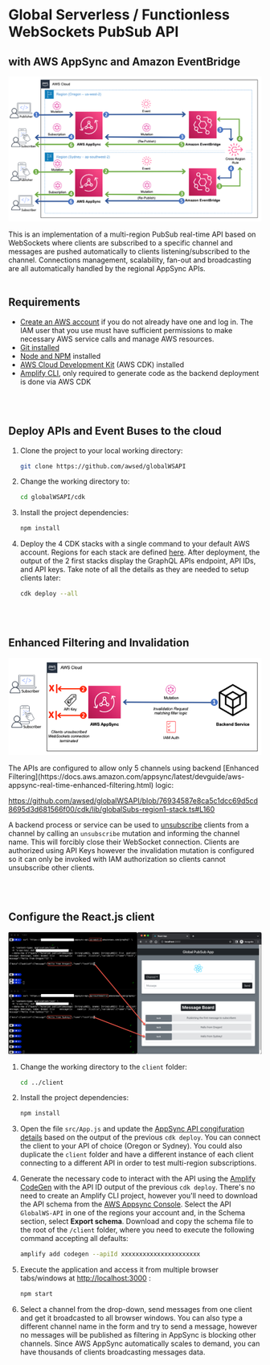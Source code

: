 # Global Serverless / Functionless WebSockets PubSub API 
## with AWS AppSync and Amazon EventBridge


![Screnshot](images/globalWSAPI.png)

This is an implementation of a multi-region PubSub real-time API based on WebSockets where clients are subscribed to a specific channel and messages are pushed automatically to clients listening/subscribed to the channel. Connections management, scalability, fan-out and broadcasting are all automatically handled by the regional AppSync APIs.
<br/>
<br/>

## Requirements

* [Create an AWS account](https://portal.aws.amazon.com/gp/aws/developer/registration/index.html) if you do not already have one and log in. The IAM user that you use must have sufficient permissions to make necessary AWS service calls and manage AWS resources.
* [Git installed](https://git-scm.com/book/en/v2/Getting-Started-Installing-Git)
* [Node and NPM](https://nodejs.org/en/download/) installed
* [AWS Cloud Development Kit](https://docs.aws.amazon.com/cdk/latest/guide/cli.html) (AWS CDK) installed
* [Amplify CLI](https://docs.amplify.aws/cli/start/install/), only required to generate code as the backend deployment is done via AWS CDK
<br/>
<br/>

## Deploy APIs and Event Buses to the cloud

1. Clone the project to your local working directory:

   ```sh
   git clone https://github.com/awsed/globalWSAPI
   ```

2. Change the working directory to:

   ```sh
   cd globalWSAPI/cdk
   ```

3. Install the project dependencies:

   ```sh
   npm install
   ```

4. Deploy the 4 CDK stacks with a single command to your default AWS account. Regions for each stack are defined [here](https://github.com/awsed/globalWSAPI/blob/main/cdk/bin/multiregionsubs.ts). After deployment, the output of the 2 first stacks display the GraphQL APIs endpoint, API IDs, and API keys. Take note of all the details as they are needed to setup clients later:

   ```sh
   cdk deploy --all
   ```
<br/>
<br/>

## Enhanced Filtering and Invalidation

<p align="center">
  <img src="images/invalidation.png">
</p>
The APIs are configured to allow only 5 channels using backend [Enhanced Filtering](https://docs.aws.amazon.com/appsync/latest/devguide/aws-appsync-real-time-enhanced-filtering.html) logic:

https://github.com/awsed/globalWSAPI/blob/76934587e8ca5c1dcc69d5cd8695d3d681566f00/cdk/lib/globalSubs-region1-stack.ts#L160

A backend process or service can be used to [unsubscribe](https://docs.aws.amazon.com/appsync/latest/devguide/aws-appsync-real-time-invalidation.html) clients from a channel by calling an `unsubscribe` mutation and informing the channel name. This will forcibly close their WebSocket connection. Clients are authorized using API Keys however the invalidation mutation is configured so it can only be invoked with IAM authorization so clients cannot unsubscribe other clients.

<br/>
<br/>

## Configure the React.js client
![Screnshot](images/client.png)

1. Change the working directory to the `client` folder:

   ```sh
   cd ../client
   ```

2. Install the project dependencies:

   ```sh
   npm install
   ```

3. Open the file `src/App.js` and update the [AppSync API congifuration details](https://github.com/awsed/globalWSAPI/blob/064f6d3012e66a486185b56404a8fa92048589c2/client/src/App.js#L11) based on the output of the previous `cdk deploy`. You can connect the client to your API of choice (Oregon or Sydney). You could also duplicate the `client` folder and have a different instance of each client connecting to a different API in order to test multi-region subscriptions.

4. Generate the necessary code to interact with the API using the [Amplify CodeGen](https://docs.amplify.aws/cli/graphql-transformer/codegen/) with the API ID output of the previous `cdk deploy`. There's no need to create an Amplify CLI project, however you'll need to download the API schema from the [AWS Appsync Console](https://console.aws.amazon.com/appsync/home). Select the API `GlobalWS-API` in one of the regions your account and, in the Schema section, select **Export schema**. Download and copy the schema file to the root of the `/client` folder, where you need to execute the following command accepting all defaults:

   ```sh
   amplify add codegen --apiId xxxxxxxxxxxxxxxxxxxxxx
   ```

6. Execute the application and access it from multiple browser tabs/windows at <http://localhost:3000> :

    ```bash
    npm start
    ```

7. Select a channel from the drop-down, send messages from one client and get it broadcasted to all browser windows. You can also type a different channel name in the form and try to send a message, however no messages will be published as filtering in AppSync is blocking other channels. Since AWS AppSync automatically scales to demand, you can have thousands of clients broadcasting messages data. 
